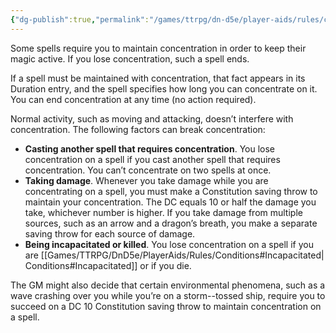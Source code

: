 ```yaml
---
{"dg-publish":true,"permalink":"/games/ttrpg/dn-d5e/player-aids/rules/concentration/","tags":["TTRPG/DND/5e"]}
---
```



Some spells require you to maintain concentration in order to keep their magic active. If you lose concentration, such a spell ends.  
  
If a spell must be maintained with concentration, that fact appears in its Duration entry, and the spell specifies how long you can concentrate on it. You can end concentration at any time (no action required).  
  
Normal activity, such as moving and attacking, doesn’t interfere with concentration. The following factors can break concentration:  
  

- **Casting another spell that requires concentration**. You lose concentration on a spell if you cast another spell that requires concentration. You can’t concentrate on two spells at once.
- **Taking damage**. Whenever you take damage while you are concentrating on a spell, you must make a Constitution saving throw to maintain your concentration. The DC equals 10 or half the damage you take, whichever number is higher. If you take damage from multiple sources, such as an arrow and a dragon’s breath, you make a separate saving throw for each source of damage.
- **Being incapacitated or killed**. You lose concentration on a spell if you are [[Games/TTRPG/DnD5e/PlayerAids/Rules/Conditions#Incapacitated\|Conditions#Incapacitated]] or if you die.

The GM might also decide that certain environmental phenomena, such as a wave crashing over you while you’re on a storm--tossed ship, require you to succeed on a DC 10 Constitution saving throw to maintain concentration on a spell.